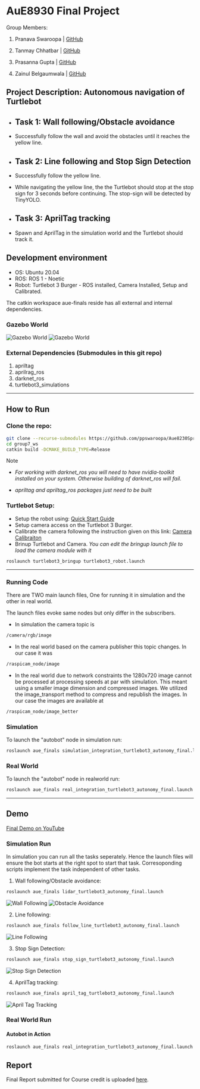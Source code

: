 
# **AuE8930 Final Project**

Group Members:

1. Pranava Swaroopa | [GitHub](https://github.com/ppswaroopa)

2. Tanmay Chhatbar | [GitHub](https://github.com/TanmayChhatbar)

3. Prasanna Gupta | [GitHub](https://github.com/hthalla)

4. Zainul Belgaumwala | [GitHub](https://github.com/zainul-b)

## **Project Description: Autonomous navigation of Turtlebot**

* ## Task 1: Wall following/Obstacle avoidance

* Successfully follow the wall and avoid the obstacles until it reaches the yellow line.

* ## Task 2: Line following and Stop Sign Detection

* Successfully follow the yellow line.
* While navigating the yellow line, the the Turtlebot should stop at the stop sign for 3 seconds before continuing. The stop-sign will be detected by TinyYOLO.

* ## Task 3: AprilTag tracking

* Spawn and AprilTag in the simulation world and the Turtlebot should track it.

## **Development environment**

* OS: Ubuntu 20.04
* ROS: ROS 1 - Noetic
* Robot: Turtlebot 3 Burger - ROS installed, Camera Installed, Setup and Calibrated.

The catkin workspace aue-finals reside has all external and internal dependencies.

### **Gazebo World**

![Gazebo World](group7_ws/src/auefinals/aue_finals/screenshots/sim_world_1.png)
![Gazebo World](group7_ws/src/auefinals/aue_finals/screenshots/sim_world_2.png)

### External Dependencies (Submodules in this git repo)

1. apriltag
2. aprilrag_ros
3. darknet_ros
4. turtlebot3_simulations

---

## **How to Run**

### **Clone the repo:**

```bash
git clone --recurse-submodules https://github.com/ppswaroopa/Aue8230Spring2022_Group7.git
cd group7_ws
catkin build -DCMAKE_BUILD_TYPE=Release
```

Note

* *For working with darknet_ros you will need to have nvidia-toolkit installed on your system. Otherwise building of darknet_ros will fail.*

* *apriltag and apriltag_ros packages just need to be built*

### **Turtlebot Setup:**

* Setup the robot using: [Quick Start Guide](https://emanual.robotis.com/docs/en/platform/turtlebot3/quick-start/)
* Setup camera access on the Turtlebot 3 Burger.
* Calibrate the camera following the instruction given on this link: [Camera Calibraiton](https://emanual.robotis.com/docs/en/platform/turtlebot3/autonomous_driving/#camera-calibration)
* Brinup Turtlebot and Camera. *You can edit the bringup launch file to load the camera module with it*

```bash
roslaunch turtlebot3_bringup turtlebot3_robot.launch
```

---

### **Running Code**

There are TWO main launch files, One for running it in simulation and the other in real world.

The launch files evoke same nodes but only differ in the subscribers.

* In simulation the camera topic is

```bash
/camera/rgb/image
```

* In the real world based on the camera publisher this topic changes. In our case it was

```bash
/raspicam_node/image
```

* In the real world due to network constraints the 1280x720 image cannot be processed at processing speeds at par with simulation. This meant using a smaller image dimension and compressed images. We utilized the image_transport method to compress and republish the images. In our case the images are available at

```bash
/raspicam_node/image_better
```

### Simulation

To launch the "autobot" node in simulation run:

```bash
roslaunch aue_finals simulation_integration_turtlebot3_autonomy_final.launch
```

### Real World

To launch the "autobot" node in realworld run:

```bash
roslaunch aue_finals real_integration_turtlebot3_autonomy_final.launch
```

---

## **Demo**

[Final Demo on YouTube](https://youtu.be/YXchdEtqzsE)

### Simulation Run

In simulation you can run all the tasks seperately. Hence the launch files will ensure the bot starts at the right spot to start that task. Corresoponding scripts implement the task independent of other tasks.

1. Wall following/Obstacle avoidance:

```bash
roslaunch aue_finals lidar_turtlebot3_autonomy_final.launch
```

![Wall Following](group7_ws/src/auefinals/aue_finals/screenshots/Wall%20Following.png)
![Obstacle Avoidance](group7_ws/src/auefinals/aue_finals/screenshots/Obstacle%20Avoidance.png)

2. Line following:

```bash
roslaunch aue_finals follow_line_turtlebot3_autonomy_final.launch
```

![Line Following](group7_ws/src/auefinals/aue_finals/screenshots/Line%20Follower.png)

3. Stop Sign Detection:

```bash
roslaunch aue_finals stop_sign_turtlebot3_autonomy_final.launch
```

![Stop Sign Detection](group7_ws/src/auefinals/aue_finals/screenshots/Stop%20Sign%20Recognition.png)

4. AprilTag tracking:

```bash
roslaunch aue_finals april_tag_turtlebot3_autonomy_final.launch
```

![April Tag Tracking](group7_ws/src/auefinals/aue_finals/screenshots/April%20Tag%20Tracking.png)

### Real World Run

#### Autobot in Action

```bash
roslaunch aue_finals real_integration_turtlebot3_autonomy_final.launch
```

## **Report**

Final Report submitted for Course credit is uploaded [here](https://drive.google.com/file/d/1VUZHVxMLVfufkPdMCAvcL_gCtVaOL2EZ/view?usp=sharing).
